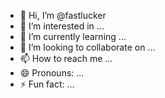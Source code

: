 - 👋 Hi, I’m @fastlucker
- 👀 I’m interested in ...
- 🌱 I’m currently learning ...
- 💞️ I’m looking to collaborate on ...
- 📫 How to reach me ...
- 😄 Pronouns: ...
- ⚡ Fun fact: ...

<!---
fastlucker/fastlucker is a ✨ special ✨ repository because its `README.md` (this file) appears on your GitHub profile.
You can click the Preview link to take a look at your changes.
--->
